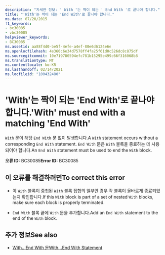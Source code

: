 ```yaml
---
description: "자세한 정보: ' With '는 짝이 되는 ' End With '로 끝나야 합니다."
title: "'With'는 짝이 되는 'End With'로 끝나야 합니다."
ms.date: 07/20/2015
f1_keywords:
- bc30085
- vbc30085
helpviewer_keywords:
- BC30085
ms.assetid: aa88f4d0-be5f-4efe-a4ef-80e6d6124e6e
ms.openlocfilehash: 4e360c6e34d7578ff4fa25f61d0c526dc8c875df
ms.sourcegitcommit: 10e719780594efc781b15295e499c66f316068b8
ms.translationtype: MT
ms.contentlocale: ko-KR
ms.lasthandoff: 02/14/2021
ms.locfileid: "100432480"
---
```

# <a name="with-must-end-with-a-matching-end-with"></a><span data-ttu-id="208e3-103">'With'는 짝이 되는 'End With'로 끝나야 합니다.</span><span class="sxs-lookup"><span data-stu-id="208e3-103">'With' must end with a matching 'End With'</span></span>

<span data-ttu-id="208e3-104">`With` 문이 해당 `End With` 문 없이 발생합니다.</span><span class="sxs-lookup"><span data-stu-id="208e3-104">A `With` statement occurs without a corresponding `End With` statement.</span></span> <span data-ttu-id="208e3-105">`End With` 문은 `With` 블록을 종료하는 데 사용되어야 합니다.</span><span class="sxs-lookup"><span data-stu-id="208e3-105">An `End With` statement must be used to end the `With` block.</span></span>  
  
 <span data-ttu-id="208e3-106">**오류 ID:** BC30085</span><span class="sxs-lookup"><span data-stu-id="208e3-106">**Error ID:** BC30085</span></span>  
  
## <a name="to-correct-this-error"></a><span data-ttu-id="208e3-107">이 오류를 해결하려면</span><span class="sxs-lookup"><span data-stu-id="208e3-107">To correct this error</span></span>  
  
- <span data-ttu-id="208e3-108">이 `With` 블록이 중첩된 `With` 블록 집합의 일부인 경우 각 블록이 올바르게 종료되었는지 확인합니다.</span><span class="sxs-lookup"><span data-stu-id="208e3-108">If this `With` block is part of a set of nested `With` blocks, make sure each block is properly terminated.</span></span>  
  
- <span data-ttu-id="208e3-109">`End With` 블록 끝에 `With` 문을 추가합니다.</span><span class="sxs-lookup"><span data-stu-id="208e3-109">Add an `End With` statement to the end of the `With` block.</span></span>  
  
## <a name="see-also"></a><span data-ttu-id="208e3-110">추가 정보</span><span class="sxs-lookup"><span data-stu-id="208e3-110">See also</span></span>

- [<span data-ttu-id="208e3-111">With...End With 문</span><span class="sxs-lookup"><span data-stu-id="208e3-111">With...End With Statement</span></span>](../language-reference/statements/with-end-with-statement.md)

